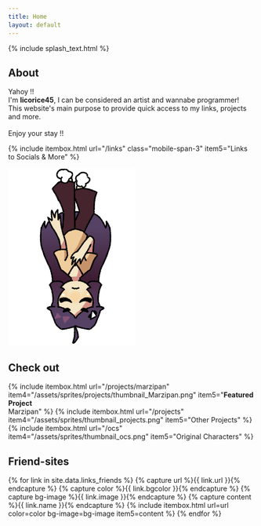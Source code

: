 ```yaml
---
title: Home
layout: default
---
```

{% include splash_text.html %}

## About

<div class="grid-container-3">
<div class="card mobile-span-3">
	<p>Yahoy !!<br>
	I'm <b>licorice45</b>, I can be considered an artist and wannabe programmer!<br>
	This website's main purpose to provide quick access to my links, projects and more.<br>
	<br>
	Enjoy your stay !!</p>
</div>

{% include itembox.html url="/links" class="mobile-span-3" item5="Links to Socials & More" %}

<div class="mobile-hide" style="grid-column: 3; grid-row: 1 / span 2; margin: auto;">
	<img src="/assets/sprites/licorice_fall.png">
</div>
</div>

## Check out
<div class="grid-container-3">
	{% include itembox.html url="/projects/marzipan" item4="/assets/sprites/projects/thumbnail_Marzipan.png" item5="<b>Featured Project</b><br>Marzipan" %}
	{% include itembox.html url="/projects" item4="/assets/sprites/thumbnail_projects.png" item5="Other Projects" %}
	{% include itembox.html url="/ocs" item4="/assets/sprites/thumbnail_ocs.png" item5="Original Characters" %}
</div>


## Friend-sites
<div class="grid-container-2">
	{% for link in site.data.links_friends %}
		{% capture url %}{{ link.url }}{% endcapture %} {% capture color %}{{ link.bgcolor }}{% endcapture %} {% capture bg-image %}{{ link.image }}{% endcapture %} {% capture content %}{{ link.name }}{% endcapture %}
		{% include itembox.html url=url color=color bg-image=bg-image item5=content %}
	{% endfor %}
</div>
